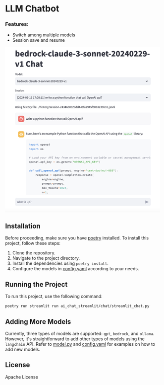 # LLM Chatbot

### Features:
- Switch among multiple models
- Session save and resume

<img src="./docs/images/screenshot.png" width="500">

## Installation

Before proceeding, make sure you have [poetry](https://python-poetry.org/docs/#installing-with-the-official-installer) installed. To install this project, follow these steps:

1. Clone the repository.
2. Navigate to the project directory.
3. Install the dependencies using `poetry install`.
4. Configure the models in [config.yaml](./config.yaml) according to your needs.

## Running the Project

To run this project, use the following command:

```bash
poetry run streamlit run ai_chat_streamlit/chat/streamlit_chat.py
```

## Adding More Models

Currently, three types of models are supported: `gpt`, `bedrock`, and `ollama`. However, it's straightforward to add other types of models using the `langchain` API. Refer to [model.py](./ai_chat_streamlit/chat/model.py) and [config.yaml](./config.yaml) for examples on how to add new models.

## License
Apache License
